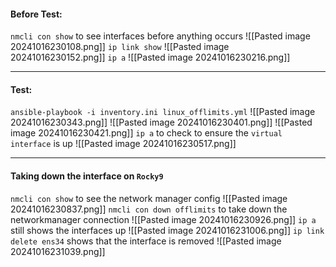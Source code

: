 #### Before Test:
`nmcli con show` to see interfaces before anything occurs
![[Pasted image 20241016230108.png]]
`ip link show`
![[Pasted image 20241016230152.png]]
`ip a`
![[Pasted image 20241016230216.png]]

---------------
#### Test:

`ansible-playbook -i inventory.ini linux_offlimits.yml`
![[Pasted image 20241016230343.png]]
![[Pasted image 20241016230401.png]]
![[Pasted image 20241016230421.png]]
`ip a` to check to ensure the `virtual interface` is up
![[Pasted image 20241016230517.png]]

--------------

#### Taking down the interface on `Rocky9`

`nmcli con show` to see the network manager config
![[Pasted image 20241016230837.png]]
`nmcli con down offlimits` to take down the networkmanager connection
![[Pasted image 20241016230926.png]]
`ip a` still shows the interfaces up
![[Pasted image 20241016231006.png]]
`ip link delete ens34` shows that the interface is removed
![[Pasted image 20241016231039.png]]